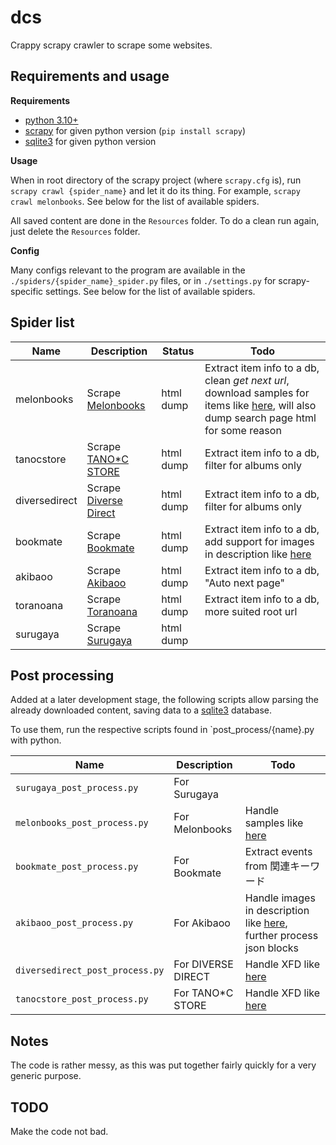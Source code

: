 # dcs

Crappy scrapy crawler to scrape some websites.

## Requirements and usage
**Requirements**

* [python 3.10+](https://www.python.org/)
* [scrapy](https://www.scrapy.org/) for given python version (`pip install scrapy`)
* [sqlite3](docs.python.org/3/library/sqlite3.html) for given python version

**Usage**

When in root directory of the scrapy project (where `scrapy.cfg` is), run `scrapy crawl {spider_name}` and let it do its thing. For example, `scrapy crawl melonbooks`. See below for the list of available spiders.

All saved content are done in the `Resources` folder. To do a clean run again, just delete the `Resources` folder.

**Config**

Many configs relevant to the program are available in the `./spiders/{spider_name}_spider.py` files, or in `./settings.py` for scrapy-specific settings. See below for the list of available spiders.

## Spider list
| Name | Description | Status | Todo |
| ---- | ----------- | ------ | ---- |
| melonbooks | Scrape [Melonbooks](https://www.melonbooks.co.jp/) | html dump | Extract item info to a db, clean *get next url*, download samples for items like [here](https://www.melonbooks.co.jp/detail/detail.php?product_id=2492871), will also dump search page html for some reason |
| tanocstore | Scrape [TANO*C STORE](https://www.tanocstore.net/) | html dump | Extract item info to a db, filter for albums only |
| diversedirect | Scrape [Diverse Direct](https://www.diverse.direct/) | html dump | Extract item info to a db, filter for albums only |
| bookmate | Scrape [Bookmate](https://bookmate-net.com/) | html dump | Extract item info to a db, add support for images in description like [here](https://bookmate-net.com/ec/57252?sec=dojin) |
| akibaoo | Scrape [Akibaoo](https://www.akibaoo.com/) | html dump | Extract item info to a db, "Auto next page" |
| toranoana | Scrape [Toranoana](https://ecs.toranoana.jp/) | html dump | Extract item info to a db, more suited root url |
| surugaya | Scrape [Surugaya](https://www.suruga-ya.jp/) | html dump | |

## Post processing

Added at a later development stage, the following scripts allow parsing the already downloaded content, saving data to a [sqlite3](docs.python.org/3/library/sqlite3.html) database. 

To use them, run the respective scripts found in `post_process/{name}.py with python.


| Name | Description | Todo |
| ---- | ----------- | ------ |
| `surugaya_post_process.py` | For Surugaya | |
| `melonbooks_post_process.py` | For Melonbooks | Handle samples like [here](https://www.melonbooks.co.jp/detail/detail.php?product_id=2492871) |
| `bookmate_post_process.py` | For Bookmate | Extract events from 関連キーワード |
| `akibaoo_post_process.py` | For Akibaoo | Handle images in description like [here](https://www.akibaoo.com/c/80/2500020540633/), further process json blocks |
| `diversedirect_post_process.py` | For DIVERSE DIRECT | Handle XFD like [here](https://www.diverse.direct/diverse-system/dvsp-0212/) |
| `tanocstore_post_process.py` | For TANO*C STORE | Handle XFD like [here](https://www.tanocstore.net/shopdetail/000000000582/) |


## Notes

The code is rather messy, as this was put together fairly quickly for a very generic purpose.

## TODO

Make the code not bad.